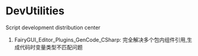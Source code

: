 # DevUtilities
Script development distribution center

1. FairyGUI_Editor_Plugins_GenCode_CSharp: 完全解决多个包内组件引用,生成代码时变量类型不匹配问题